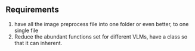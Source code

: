 ## Requirements
1. have all the image preprocess file into one folder or even better, to one single file
2. Reduce the abundant functions set for different VLMs, have a class so that it can inherent.